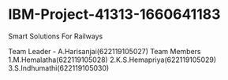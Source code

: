 # IBM-Project-41313-1660641183
Smart Solutions For Railways

Team Leader - A.Harisanjai(622119105027)
Team Members
1.M.Hemalatha(622119105028)
2.K.S.Hemapriya(622119105029)
3.S.Indhumathi(622119105030)
